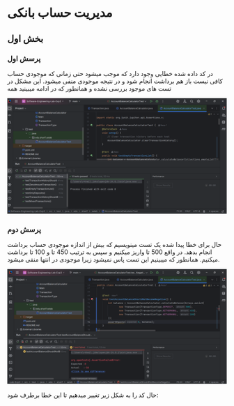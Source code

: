 # مدیریت حساب بانکی

## بخش اول
### پرسش اول
در کد داده شده خطایی وجود دارد که موجب میشود حتی زمانی که موجودی حساب کافی نیست باز هم برداشت انجام شود و در نتیجه موجودی منفی میشود. این مشکل در تست های موجود بررسی نشده و همانطور که در ادامه میبینید همه

![image](pics/1.png)


### پرسش دوم
حال برای خطا پیدا شده یک تست مینویسیم که بیش از اندازه موجودی حساب برداشت انجام بدهد. در واقع 500 تا واریز میکنیم و سپس به ترتیب 450 تا و 100 تا برداشت میکنیم. همانطور که میبینیم این تست پاس نمیشود زیرا موجودی در انتها منفی میشود.

![image](pics/2.png)

حال کد را به شکل زیر تغییر میدهیم تا این خطا برطرف شود: